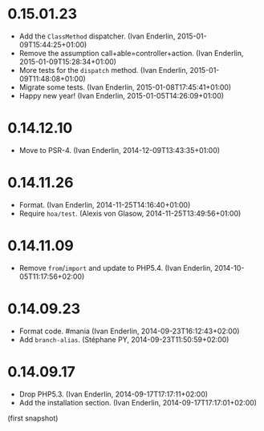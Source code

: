 # 0.15.01.23

  * Add the `ClassMethod` dispatcher. (Ivan Enderlin, 2015-01-09T15:44:25+01:00)
  * Remove the assumption call+able=controller+action. (Ivan Enderlin, 2015-01-09T15:28:34+01:00)
  * More tests for the `dispatch` method. (Ivan Enderlin, 2015-01-09T11:48:08+01:00)
  * Migrate some tests. (Ivan Enderlin, 2015-01-08T17:45:41+01:00)
  * Happy new year! (Ivan Enderlin, 2015-01-05T14:26:09+01:00)

# 0.14.12.10

  * Move to PSR-4. (Ivan Enderlin, 2014-12-09T13:43:35+01:00)

# 0.14.11.26

  * Format. (Ivan Enderlin, 2014-11-25T14:16:40+01:00)
  * Require `hoa/test`. (Alexis von Glasow, 2014-11-25T13:49:56+01:00)

# 0.14.11.09

  * Remove `from`/`import` and update to PHP5.4. (Ivan Enderlin, 2014-10-05T11:17:56+02:00)

# 0.14.09.23

  * Format code. #mania (Ivan Enderlin, 2014-09-23T16:12:43+02:00)
  * Add `branch-alias`. (Stéphane PY, 2014-09-23T11:50:59+02:00)

# 0.14.09.17

  * Drop PHP5.3. (Ivan Enderlin, 2014-09-17T17:17:11+02:00)
  * Add the installation section. (Ivan Enderlin, 2014-09-17T17:17:01+02:00)

(first snapshot)
